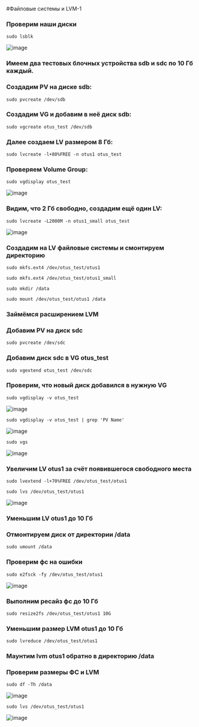 #Файловые системы и LVM-1

### Проверим наши диски

```
sudo lsblk
```
![image](https://github.com/user-attachments/assets/4d5ec35f-a175-4eaf-a054-8dba43438936)

### Имеем два тестовых блочных устройства sdb и sdc по 10 Гб каждый.
### Создадим PV на диске sdb:
```
sudo pvcreate /dev/sdb
```
### Создадим VG и добавим в неё диск sdb:
```
sudo vgcreate otus_test /dev/sdb
```
### Далее создаем LV размером 8 Гб:
```
sudo lvcreate -l+80%FREE -n otus1 otus_test
```
### Проверяем Volume Group:
```
sudo vgdisplay otus_test
```
![image](https://github.com/user-attachments/assets/013e774b-e691-4826-8f4c-c159ab474422)

### Видим, что 2 Гб свободно, создадим ещё один LV:
```
sudo lvcreate -L2000M -n otus1_small otus_test
```

![image](https://github.com/user-attachments/assets/a3517f6d-d96f-4314-a647-57db734213e0)


### Создадим на LV файловые системы и смонтируем директорию
```
sudo mkfs.ext4 /dev/otus_test/otus1
```
```
sudo mkfs.ext4 /dev/otus_test/otus1_small
```
```
sudo mkdir /data
```
```
sudo mount /dev/otus_test/otus1 /data
```
### Займёмся расширением LVM
### Добавим PV на диск sdc
```
sudo pvcreate /dev/sdc
```
### Добавим диск sdc в VG otus_test
```
sudo vgextend otus_test /dev/sdc
```
### Проверим, что новый диск добавился в нужную VG
```
sudo vgdisplay -v otus_test
```
![image](https://github.com/user-attachments/assets/34784b83-2e30-4e77-8722-8a08fc0fb42d)


```
sudo vgdisplay -v otus_test | grep 'PV Name'
```
![image](https://github.com/user-attachments/assets/28b34526-df3f-4020-b8a1-9966684de2a9)

```
sudo vgs
```
![image](https://github.com/user-attachments/assets/2d0801a8-3cf8-4a0f-81be-fdd9e6b2a0e9)

### Увеличим LV otus1 за счёт появившегося свободного места
```
sudo lvextend -l+70%FREE /dev/otus_test/otus1
```
```
sudo lvs /dev/otus_test/otus1
```
![image](https://github.com/user-attachments/assets/5d40062d-7c1a-4358-9a3f-5fae12240a9f)


### Уменьшим LV otus1 до 10 Гб
### Отмонтируем диск от директории /data
```
sudo umount /data
```
### Проверим фс на ошибки
```
sudo e2fsck -fy /dev/otus_test/otus1
```
![image](https://github.com/user-attachments/assets/55e882b4-1fac-48da-a1ab-7ab18a9ff801)

### Выполним ресайз фс до 10 Гб
```
sudo resize2fs /dev/otus_test/otus1 10G
```

### Уменьшим размер LVM otus1 до 10 Гб
```
sudo lvreduce /dev/otus_test/otus1
```
### Маунтим lvm otus1 обратно в директорию /data
### Проверим размеры ФС и LVM
```
sudo df -Th /data
```
![image](https://github.com/user-attachments/assets/6d0a7825-a0b8-4e9f-90b2-142954dcc2bf)

```
sudo lvs /dev/otus_test/otus1
```
![image](https://github.com/user-attachments/assets/c5fa5086-2097-4607-b418-0c5a39bdd1f8)

